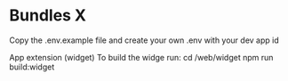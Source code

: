 # Bundles X

Copy the .env.example file and create your own .env with your dev app id

App extension (widget)
To build the widge run:
cd /web/widget
npm run build:widget
